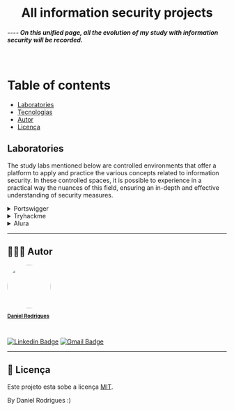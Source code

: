 <h1 align="center">All information security projects</h1>
<h5 aling="center">---- On this unified page, all the evolution of my study with information security will be recorded.</h2>
<br>

	

Table of contents
=================
<!--ts-->
   * [Laboratories](#-laboratories)
   * [Tecnologias](#-tecnologias)
   * [Autor](#-autor)
   * [Licença](#-licença)
<!--te-->



## Laboratories

The study labs mentioned below are controlled environments that offer a platform to apply and practice the various concepts related to information security. In these controlled spaces, it is possible to experience in a practical way the nuances of this field, ensuring an in-depth and effective understanding of security measures.


<details><summary>Portswigger</summary>
<p><ul><li style="marign-top: 10px"><a href="https://github.com/danielrodrigues-dv/tech-parking](https://github.com/danielrodrigues-dv/Information-Security/blob/main/laboratories/SQL%20INJECTION" target="_blank">SQL INJECTION</a></li></ul></p>
<p><ul><li style="marign-top: 10px"><a href="https://github.com/danielrodrigues-dv/tech-parking" target="_blank">CROSS-SITE SCRIPTING</a></li></ul></p>
<p><ul><li style="marign-top: 10px"><a href="https://github.com/danielrodrigues-dv/tech-parking" target="_blank">CROSS-SITE REQUEST FORGERY (CSRF)</a></li></ul></p>
<p><ul><li style="marign-top: 10px"><a href="https://github.com/danielrodrigues-dv/tech-parking" target="_blank">CLICKJACKING</a></li></ul></p>
<p><ul><li style="marign-top: 10px"><a href="https://github.com/danielrodrigues-dv/tech-parking" target="_blank">DOM-BASED VULNERABILITIES</a></li></ul></p>
<p><ul><li style="marign-top: 10px"><a href="https://github.com/danielrodrigues-dv/tech-parking" target="_blank">CROSS-ORIGIN RESOURCE SHARING (CORS)</a></li></ul></p>
<p><ul><li style="marign-top: 10px"><a href="https://github.com/danielrodrigues-dv/tech-parking" target="_blank">XML EXTERNAL ENTITY (XXE) INJECTION</a></li></ul></p>
<p><ul><li style="marign-top: 10px"><a href="https://github.com/danielrodrigues-dv/tech-parking" target="_blank">SERVER-SIDE REQUEST FORGERY (SSRF)</a></li></ul></p>
<p><ul><li style="marign-top: 10px"><a href="https://github.com/danielrodrigues-dv/tech-parking" target="_blank">HTTP REQUEST SMUGGLING</a></li></ul></p>
<p><ul><li style="marign-top: 10px"><a href="https://github.com/danielrodrigues-dv/tech-parking" target="_blank">OS COMMAND INJECTION</a></li></ul></p>
<p><ul><li style="marign-top: 10px"><a href="https://github.com/danielrodrigues-dv/tech-parking" target="_blank">SERVER-SIDE TEMPLATE INJECTION</a></li></ul></p>
<p><ul><li style="marign-top: 10px"><a href="https://github.com/danielrodrigues-dv/tech-parking" target="_blank">DIRECTORY TRAVERSAL</a></li></ul></p>
<p><ul><li style="marign-top: 10px"><a href="https://github.com/danielrodrigues-dv/tech-parking" target="_blank">ACCESS CONTROL VULNERABILITIES</a></li></ul></p>
<p><ul><li style="marign-top: 10px"><a href="https://github.com/danielrodrigues-dv/tech-parking" target="_blank">AUTHENTICATION</a></li></ul></p>
<p><ul><li style="marign-top: 10px"><a href="https://github.com/danielrodrigues-dv/tech-parking" target="_blank">WEBSOCKETS</a></li></ul></p>
<p><ul><li style="marign-top: 10px"><a href="https://github.com/danielrodrigues-dv/tech-parking" target="_blank">WEBSOCKETS</a></li></ul></p>
<p><ul><li style="marign-top: 10px"><a href="https://github.com/danielrodrigues-dv/tech-parking" target="_blank">WEB CACHE POISONING</a></li></ul></p>
<p><ul><li style="marign-top: 10px"><a href="https://github.com/danielrodrigues-dv/tech-parking" target="_blank">INSECURE DESERIALIZATION</a></li></ul></p>
<p><ul><li style="marign-top: 10px"><a href="https://github.com/danielrodrigues-dv/tech-parking" target="_blank">INFORMATION DISCLOSURE</a></li></ul></p>
<p><ul><li style="marign-top: 10px"><a href="https://github.com/danielrodrigues-dv/tech-parking" target="_blank">BUSINESS LOGIC VULNERABILITIES</a></li></ul></p>
<p><ul><li style="marign-top: 10px"><a href="https://github.com/danielrodrigues-dv/tech-parking" target="_blank">HTTP HOST HEADER ATTACKS</a></li></ul></p>
<p><ul><li style="marign-top: 10px"><a href="https://github.com/danielrodrigues-dv/tech-parking" target="_blank">OAUTH AUTHENTICATION</a></li></ul></p>
<p><ul><li style="marign-top: 10px"><a href="https://github.com/danielrodrigues-dv/tech-parking" target="_blank">FILE UPLOAD VULNERABILITIES</a></li></ul></p>
<p><ul><li style="marign-top: 10px"><a href="https://github.com/danielrodrigues-dv/tech-parking" target="_blank">JWT</a></li></ul></p>
<p><ul><li style="marign-top: 10px"><a href="https://github.com/danielrodrigues-dv/tech-parking" target="_blank">ESSENTIAL SKILLS</a></li></ul></p>
<p><ul><li style="marign-top: 10px"><a href="https://github.com/danielrodrigues-dv/tech-parking" target="_blank">PROTOTYPE POLLUTION</a></li></ul></p>
<p><ul><li style="marign-top: 10px"><a href="https://github.com/danielrodrigues-dv/tech-parking" target="_blank">GRAPHQL API VULNERABILITIES</a></li></ul></p>
</details>

<details><summary>Tryhackme</summary>
<p><ul><li style="marign-top: 10px"><a href="https://github.com/danielrodrigues-dv/tech-parking" target="_blank">Tech parking</a></li></ul></p>
</details>

<details><summary>Alura</summary>
<p><ul><li style="marign-top: 10px"><a href="https://github.com/danielrodrigues-dv/tech-parking" target="_blank">Tech parking</a></li></ul></p>
</details>

---


## 🦸🏻‍♂️ Autor

<a href="https://github.com/danielrodrigues-dv">
 <img style="border-radius: 50%;" src="https://avatars.githubusercontent.com/u/41621213?v=4" width="100px;" alt=""/>
 <br>
  <sub><b><p>Daniel Rodrigues</p></b></sub></a>
 <br />

[![Linkedin Badge](https://img.shields.io/badge/-Daniel%20Rodrigues-blue?style=flat-square&logo=Linkedin&logoColor=white&link=https://www.linkedin.com/in/daniel-rodrigues-dv/)](https://www.linkedin.com/in/daniel-rodrigues-dv/) 
[![Gmail Badge](https://img.shields.io/badge/-daniel.rodrigues.soarees@gmail.com-c14438?style=flat-square&logo=Gmail&logoColor=white&link=mailto:daniel.rodrigues.soarees@gmail.com)](mailto:daniel.rodrigues.soarees@gmail.com)

---

## 📝 Licença

Este projeto esta sobe a licença [MIT](./LICENSE).

By Daniel Rodrigues  :)
